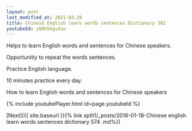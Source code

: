 ```yaml
---
layout: post
last_modified_at: 2021-03-29
title: Chinese English learn words sentences Dictionary 382 
youtubeId: yUHh5Xgv4iw
---
```

 
 
Helps to learn English words and sentences for Chinese speakers.

Opportunitiy to repeat the words sentences. 

Practice English language. 
 
10 minutes practice every day. 
 
How to learn English words and sentences for Chinese speakers 
 
{% include youtubePlayer.html id=page.youtubeId %}
 
 
[Next]({{ site.baseurl }}{% link  split1/_posts/2016-01-18-Chinese english learn words sentences dictionary 574 .md%})
 
